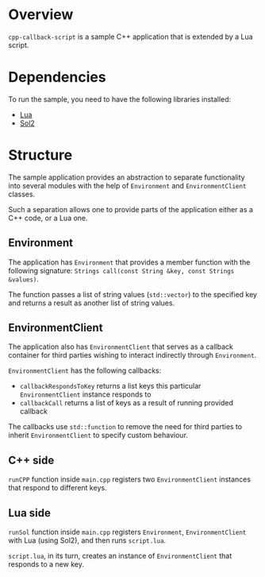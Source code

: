# Overview

`cpp-callback-script` is a sample C++ application that is extended by a Lua script.

# Dependencies

To run the sample, you need to have the following libraries installed:

* [Lua][lua]
* [Sol2][sol2]

# Structure

The sample application provides an abstraction to separate functionality
into several modules with the help of `Environment` and `EnvironmentClient`
classes.

Such a separation allows one to provide parts of the application either
as a C++ code, or a Lua one.

## Environment

The application has `Environment` that provides a member function
with the following signature:
`Strings call(const String &key, const Strings &values)`.

The function passes a list of string values (`std::vector`) to the specified
key and returns a result as another list of string values.

## EnvironmentClient

The application also has `EnvironmentClient` that serves as a callback
container for third parties wishing to interact indirectly through `Environment`.

`EnvironmentClient` has the following callbacks:
* `callbackRespondsToKey` returns a list keys this particular
  `EnvironmentClient` instance responds to
* `callbackCall` returns a list of keys as a result of running
  provided callback

The callbacks use `std::function` to remove the need for third parties
to inherit `EnvironmentClient` to specify custom behaviour.

## C++ side

`runCPP` function inside `main.cpp` registers two `EnvironmentClient`
instances that respond to different keys.

## Lua side

`runSol` function inside `main.cpp` registers `Environment`,
`EnvironmentClient` with Lua (using Sol2), and then runs `script.lua`.

`script.lua`, in its turn, creates an instance of `EnvironmentClient`
that responds to a new key.

[lua]: http://www.lua.org/download.html
[sol2]: https://github.com/ThePhD/sol2
